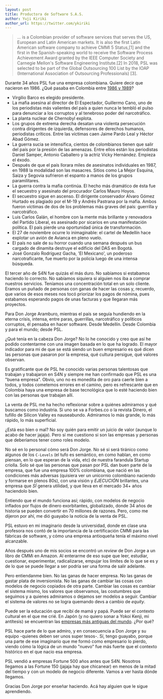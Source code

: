 ```yaml
---
layout: post
title: Productora de Software S.A.S.
author: Yuji Kiriki
author_url: https://twitter.com/ykiriki
---
```


> ... is a Colombian provider of software services that serves the US, European and Latin American markets. It is also
the first Latin American software company to achieve CMMI 5 Status,[1] and the first in the Spanish-speaking world to
receive the Software Process Achievement Award granted by the IEEE Computer Society and Carnegie Mellon's Software
Engineering Institute.[2] In 2018, PSL was selected to be part of the Global Outsourcing 100 List by the IOAP
(International Association of Outsourcing Professionals) [3].

Durante 34 años PSL fue una empresa colombiana. Quiere decir que nacieron en 1986. ¿Qué pasaba en Colombia entre [1986 y 1989](https://www.semana.com/especiales/articulo/hechos-1986-1989/51646-3)?


- Virgilio Barco es elegido presidente.
- La mafia asesina al director de El Espectador, Guillermo Cano, uno de los periodistas más valientes del país a quien nunca le tembló el pulso para denunciar a los corruptos y al tenebroso poder del narcotráfico.
- La planta nuclear de Chernobyl explota.
- Los grupos de extrema derecha desatan una violenta persecución contra dirigentes de izquierda, defensores de derechos humanos, periodistas críticos. Entre las víctimas caen Jaime Pardo Leal y Héctor Abad Gómez.
- La guerra sucia se intensifica, cientos de colombianos tienen que salir del país por la presión de las amenazas. Entre ellos están los periodistas Daniel Samper, Antonio Caballero y la actriz Vicky Hernández. Empieza el éxodo.
-  Después de que el país llorara miles de asesinatos individuales en 1987, en 1988 la modalidad son las masacres. Sitios como La Mejor Esquina, Saiza y Segovia sufrieron el espanto a manos de los grupos paramilitares.
- La guerra contra la mafia continúa. El hecho más dramático de ésta fue el secuestro y asesinato del procurador Carlos Mauro Hoyos.
- El secuestro sigue en ascenso. El dirigente conservador Alvaro Gómez Hurtado es plagiado por el M-19 y Andrés Pastrana por la mafia. Ambos fueron víctimas de dos de los problemas más graves del país: guerrilla y narcotráfico.
- Luis Carlos Galán, el hombre con la mente más brillante y renovadora del Partido Liberal, es asesinado por sicarios en una manifestación política. El país pierde una oportunidad única de transformación.
- El 27 de noviembre ocurre lo inimaginable: el cartel de Medellín hace explotar un avión de Avianca en pleno vuelo. 
- El país no sale de su horror cuando una semana después un bus cargado de dinamita destruye el edificio del DAS en Bogotá.
- José Gonzalo Rodríguez Gacha, 'El Mexicano', un poderoso narcotraficante, fue muerto por la policía luego de una intensa búsqueda.


El tercer año de S4N fue quizás el más duro. No sabíamos si estabamos haciendo lo correcto. No sabíamos siquiera si alguien nos iba a comprar nuestros servicios. Teníamos una concentración total en un solo cliente. Eramos un puñado de personas con ganas de hacer las cosas y, recuerdo, que varios de esos meses nos tocó priorizar los pagos de nómina, pues estabamos esperando pagos de unas facturas y que llegaran más proyectos.

Para Don Jorge Aramburo, mientras el país se seguía hundiendo en la eterna crísis, intensa, entre paras, guerrillas, narcotráfico y políticos corruptos, él pensaba en hacer software. Desde Medellín. Desde Colombia y para el mundo; desde PSL.

¿Qué tenía en la cabeza Don Jorge? No lo he conocido y creo que así he podido contentarme con una imagen basada en lo que ha logrado. El mayor indicador para mi de que se está siendo un buen empresario es qué dicen las personas que pasaron por la empresa, qué cultura persigue, qué valores observan.

Es gratificante que de PSL he conocido varias personas talentosas que trabajan y trabajaron en S4N y siempre me han confirmado que PSL es una "buena empresa". Obvio, uno no es monedita de oro para caerle bien a todos, y todos cometemos errores en el camino, pero es refrescante que en Colombia haya una empresa de base tecnológica que lo esté haciendo bien con las personas que trabajan allí.

La venta de PSL me ha hecho reflexionar sobre a quiénes admiramos y qué buscamos como industria. Si uno se va a Forbes.co o la revista Dinero, el tufillo de Silicon Valley es nauseabundo. Admiramos lo más grande, lo más rápido, lo más superficial.

¿Está eso bien o mal? No soy quién para emitir un juicio de valor (aunque lo acabo de hacer jajaja). Pero sí me cuestiono si son las empresas y personas que deberíamos tener como roles modelo.

No sé en lo personal cómo será Don Jorge. No sé si será tiránico como algunos de los `C-Levels` (el tufo es semántico, en como hablan, en como piensan, en lo que esperan de la vida, etc) de nuestra farandula Startup criolla. Solo sé que las personas que pasan por PSL dan buen parte de la empresa, que fue una empresa 100% colombiana, que nació en las condiciones más adversas (quisiera ver un unicornio colombiano naciendo y formarse en plenos 80s), con una visión y *EJECUCIÓN* brillantes, una empresa que *SÍ* genera utilidad, y que lleva en el mercado 34+ años haciendolo bien.

Entiendo que el mundo funciona así; rápido, con modelos de negocio inflados por flujos de dinero exorbitantes, globalizado, donde 34 años de historia se pueden convertir en 70 millones de razones. Pero, como me dijeron por ahí, me dió guayabo la noticia de la venta de PSL.

PSL estuvo en mi imaginario desde la universidad, donde en clase una profesora nos contó de la importancia de la certificación CMMi para las fábricas de software, y cómo una empresa antioqueña tenía el máximo nivel alcanzable.

Años después uno de mis socios se encontró un _review_ de Don Jorge a un libro de CMMi en Amazon. Al enterarme de eso supe que leer, estudiar, cuestionar, experimentar, radicalizarse, empujar los límites de lo que se es y de lo que se puede llegar a ser podría ser una forma de salir adelante.

Pero entiendanme bien. No las ganas de hacer empresa. No las ganas de gastar plata de inversionista. No las ganas de cambiar las cosas con modelos de negocio copiados de otra parte. Cambiar las cosas es cambiar el sistema mismo, los valores que observamos, las costumbres que seguimos y a quienes admiramos o dejamos ser modelos a seguir. Cambiar el sistema de valores no se logra quemando devs a cambio de _equity_.

Puede ser la educación que recibí de mamá y papá. Puede ser el contexto cultural en el que me crié. En Japón (y no quiero sonar a Yokoi Kenji, mi antítesis) se encuentran las [empresas más antiguas del mundo](https://www.bbc.com/worklife/article/20200211-why-are-so-many-old-companies-in-japan). ¿Por qué?

PSL hace parte de lo que admiro, y en consecuencia a Don Jorge y su equipo -quienes deben ser unos super tesos-. Sí, tengo guayabo, porque una parte de ese imaginario que me formó como empresario lo pierdo, viendo cómo la lógica de un mundo "nuevo" fue más fuerte que el contexto histórico en el que nacio esa empresa.

PSL vendió a empresas Fortune 500 años antes que S4N. Nosotros llegamos a las Fortune 150 (jajaja hay que chicanear) en menos de la mitad del tiempo y con un modelo de negocio diferente. Vamos a ver hasta dónde llegamos.

Gracias Don Jorge por enseñar haciendo. Acá hay alguien que le sigue aprendiendo.
